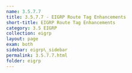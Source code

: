 ```yaml
---
name: 3.5.7.7
title: 3.5.7.7 - EIGRP Route Tag Enhancements
short-title: EIGRP Route Tag Enhancements
category: 3.5 EIGRP
collection: eigrp
layout: page
exam: both
sidebar: eigrp\_sidebar
permalink: 3.5.7.7.html
folder: eigrp
---
```

